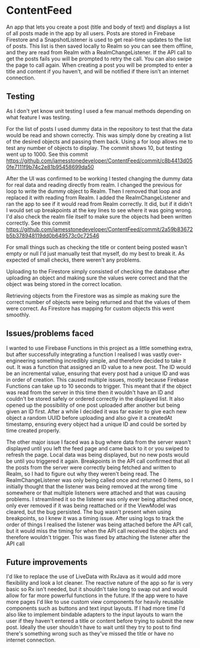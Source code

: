 # ContentFeed
 
An app that lets you create a post (title and body of text) and displays a list of all posts made in the app by all users. Posts are stored in Firebase Firestore and a SnapshotListener is used to get real-time updates to the list of posts. This list is then saved locally to Realm so you can see them offline, and they are read from Realm with a RealmChangeListener. If the API call to get the posts fails you will be prompted to retry the call. You can also swipe the page to call again. When creating a post you will be prompted to enter a title and content if you haven't, and will be notified if there isn't an internet connection. 

## Testing
As I don't yet know unit testing I used a few manual methods depending on what feature I was testing.

For the list of posts I used dummy data in the repository to test that the data would be read and shown correctly. This was simply done by creating a list of the desired objects and passing them back. Using a for loop allows me to test any number of objects to display. The commit shows 10, but testing went up to 1000. See this commit https://github.com/jamesstonedeveloper/ContentFeed/commit/c8b4413d050fe7111f9b74c2e81b95458699da50

After the UI was confirmed to be working I tested changing the dummy data for real data and reading directly from realm. I changed the previous for loop to write the dummy object to Realm. Then I removed that loop and replaced it with reading from Realm. I added the RealmChangeListener and ran the app to see if it would read from Realm correctly. It did, but if it didn't I would set up breakpoints at the key lines to see where it was going wrong. I'd also check the realm file itself to make sure the objects had been written correctly. See this commit https://github.com/jamesstonedeveloper/ContentFeed/commit/2a59b83672b5b378948119dd0b649573c0c72546

For small things such as checking the title or content being posted wasn't empty or null I'd just manually test that myself, do my best to break it. As expected of small checks, there weren't any problems.

Uploading to the Firestore simply consisted of checking the database after uploading an object and making sure the values were correct and that the object was being stored in the correct location.

Retrieving objects from the Firestore was as simple as making sure the correct number of objects were being returned and that the values of them were correct. As Firestore has mapping for custom objects this went smoothly.

## Issues/problems faced
I wanted to use Firebase Functions in this project as a little something extra, but after successfully integrating a function I realised I was vastly over-engineering something incredibly simple, and therefore decided to take it out. It was a function that assigned an ID value to a new post. The ID would be an incremental value, ensuring that every post had a unique ID and was in order of creation. This caused multiple issues, mostly because Firebase Functions can take up to 10 seconds to trigger. This meant that if the object was read from the server in this time then it wouldn't have an ID and couldn't be stored safely or ordered correctly in the displayed list. It also opened up the possibility of one post uploaded after another but being given an ID first. After a while I decided it was far easier to give each new object a random UUID before uploading and also give it a createdAt timestamp, ensuring every object had a unique ID and could be sorted by time created properly.

The other major issue I faced was a bug where data from the server wasn't displayed until you left the feed page and came back to it or you swiped to refresh the page. Local data was being displayed, but no new posts would be until you triggered it again. Breakpoints in the API call confirmed that all the posts from the server were correctly being fetched and written to Realm, so I had to figure out why they weren't being read. The RealmChangeListener was only being called once and returned 0 items, so I initially thought that the listener was being removed at the wrong time somewhere or that multiple listeners were attached and that was causing problems. I streamlined it so the listener was only ever being attached once, only ever removed if it was being reattached or if the ViewModel was cleared, but the bug persisted. The bug wasn't present when using breakpoints, so I knew it was a timing issue. After using logs to track the order of things I realised the listener was being attached before the API call, but it would miss the timing for when the API call received the objects and therefore wouldn't trigger. This was fixed by attaching the listener after the API call

## Future improvements
I'd like to replace the use of LiveData with RxJava as it would add more flexibility and look a lot cleaner. The reactive nature of the app so far is very basic so Rx isn't needed, but it shouldn't take long to swap out and would allow for far more powerful functions in the future.
If the app were to have more pages I'd like to use custom view components for heavily reusable components such as buttons and text input layouts. If I had more time I'd also like to implement bindable adapters to the input layouts to warn the user if they haven't entered a title or content before trying to submit the new post. Ideally the user shouldn't have to wait until they try to post to find there's something wrong such as they've missed the title or have no internet connection.

